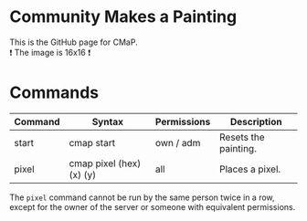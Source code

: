 # Community Makes a Painting
This is the GitHub page for CMaP.  
❗ The image is 16x16 ❗

# Commands
| Command      | Syntax                   | Permissions | Description               |
|--------------|--------------------------|-------------|---------------------------|
| start        | cmap start               | own / adm   | Resets the painting.      |
| pixel        | cmap pixel (hex) (x) (y) | all         | Places a pixel.           |  

The `pixel` command cannot be run by the same person twice in a row, except for the owner of the server or someone with equivalent permissions.  
